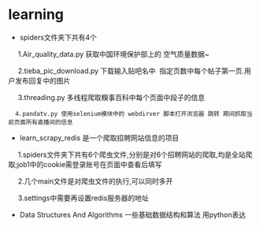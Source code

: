 # learning
- spiders文件夹下共有4个

      1.Air_quality_data.py 获取中国环境保护部上的 空气质量数据~
      
      2.tieba_pic_download.py 下载输入贴吧名中  指定页数中每个帖子第一页.用户发布回复中的图片
      
      3.threading.py 多线程爬取糗事百科中每个页面中段子的信息
      
      4.pandatv.py 使用selenium模块中的 webdirver 脚本打开浏览器 跳转 期间抓取当前页面所有直播间的信息

- learn_scrapy_redis 是一个爬取招聘网站信息的项目

      1.spiders文件夹下共有6个爬虫文件,分别是对6个招聘网站的爬取,均是全站爬取;job1中的cookie需登录账号在页面中查看后填写
      
      2.几个main文件是对爬虫文件的执行,可以同时多开
      
      3.settings中需要再设置redis服务器的地址

- Data Structures And Algorithms 一些基础数据结构和算法 用python表达
